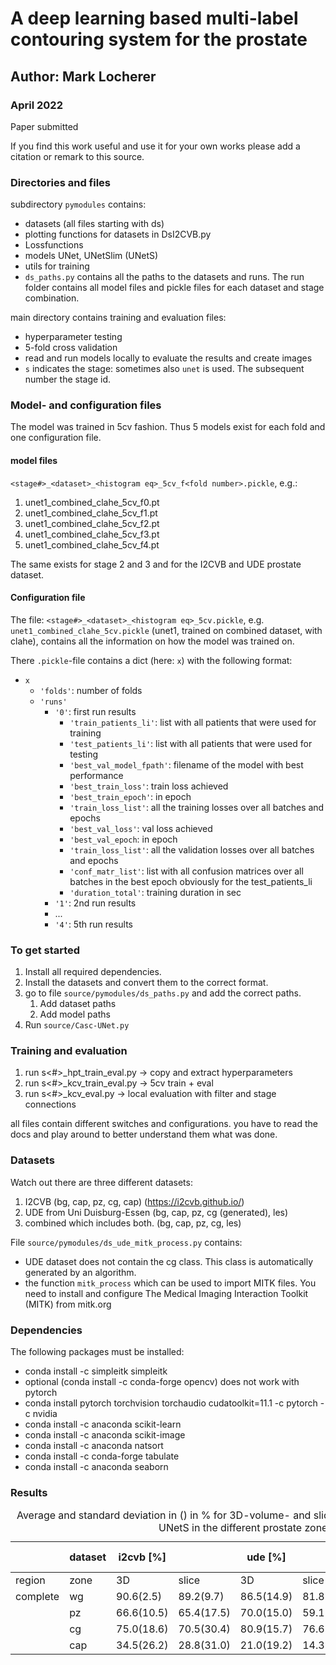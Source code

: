 # A deep learning based multi-label contouring system for the prostate

## Author: Mark Locherer

### April 2022

Paper submitted

If you find this work useful and use it for your own works please add a citation or remark to this source.

### Directories and files

subdirectory ```pymodules``` contains:
- datasets (all files starting with ds)
- plotting functions for datasets in DsI2CVB.py
- Lossfunctions
- models UNet, UNetSlim (UNetS)
- utils for training
- ```ds_paths.py``` contains all the paths to the datasets and runs. The run folder contains all model files and pickle files for each dataset and stage combination.

main directory contains training and evaluation files:

- hyperparameter testing
- 5-fold cross validation
- read and run models locally to evaluate the results and create images
- ```s``` indicates the stage: sometimes also ```unet``` is used. The subsequent number the stage id.

### Model- and configuration files

The model was trained in 5cv fashion. Thus 5 models exist for each fold and one configuration file.

#### model files

```<stage#>_<dataset>_<histogram eq>_5cv_f<fold number>.pickle```, 
e.g.:
1. unet1_combined_clahe_5cv_f0.pt
2. unet1_combined_clahe_5cv_f1.pt
3. unet1_combined_clahe_5cv_f2.pt
4. unet1_combined_clahe_5cv_f3.pt
5. unet1_combined_clahe_5cv_f4.pt

The same exists for stage 2 and 3 and for the I2CVB and UDE prostate dataset.

#### Configuration file

 The file:
```<stage#>_<dataset>_<histogram eq>_5cv.pickle```, e.g. ```unet1_combined_clahe_5cv.pickle``` (unet1, trained on combined dataset, with clahe), contains all the information on how the model was trained on.

There ```.pickle```-file contains a dict (here: ```x```) with the following format:
- ```x``` 
  - ```'folds'```: number of folds 
  - ```'runs'```
    - ```'0'```: first run results
      - ```'train_patients_li'```: list with all patients that were used for training
      - ```'test_patients_li'```: list with all patients that were used for testing
      - ```'best_val_model_fpath'```: filename of the model with best performance
      - ```'best_train_loss'```: train loss achieved
      - ```'best_train_epoch'```: in epoch
      - ```'train_loss_list'```: all the training losses over all batches and epochs
      - ```'best_val_loss'```: val loss achieved
      - ```'best_val_epoch```: in epoch
      - ```'train_loss_list'```: all the validation losses over all batches and epochs
      - ```'conf_matr_list'```: list with all confusion matrices over all batches in the best epoch obviously for the test_patients_li
      - ```'duration_total'```: training duration in sec 
    - ```'1'```: 2nd run results
    - ... 
    - ```'4'```: 5th run results

### To get started

1. Install all required dependencies.
2. Install the datasets and convert them to the correct format.
3. go to file ```source/pymodules/ds_paths.py``` and add the correct paths.
   1. Add dataset paths
   2. Add model paths
4. Run ```source/Casc-UNet.py```

### Training and evaluation

1. run s<#>_hpt_train_eval.py -> copy and extract hyperparameters
2. run s<#>_kcv_train_eval.py -> 5cv train + eval
3. run s<#>_kcv_eval.py -> local evaluation with filter and stage connections

all files contain different switches and configurations. you have to read the docs and play around to better understand
them what was done.

### Datasets

Watch out there are three different datasets:

1. I2CVB (bg, cap, pz, cg, cap) (https://i2cvb.github.io/)
2. UDE from Uni Duisburg-Essen (bg, cap, pz, cg (generated), les)
3. combined which includes both. (bg, cap, pz, cg, les)

File ```source/pymodules/ds_ude_mitk_process.py``` contains:

- UDE dataset does not contain the cg class. This class is automatically generated by an algorithm.
- the function ```mitk_process``` which can be used to import MITK files. You need to install and configure The Medical
  Imaging Interaction Toolkit (MITK) from mitk.org

### Dependencies

The following packages must be installed:

- conda install -c simpleitk simpleitk
- optional (conda install -c conda-forge opencv) does not work with pytorch
- conda install pytorch torchvision torchaudio cudatoolkit=11.1 -c pytorch -c nvidia
- conda install -c anaconda scikit-learn
- conda install -c anaconda scikit-image
- conda install -c anaconda natsort
- conda install -c conda-forge tabulate
- conda install -c anaconda seaborn 

### Results

<table>
    <caption>Average and standard deviation in () in % for 3D-volume- and slice-based DSC results for
Casc-UNetS in the different prostate zones.</caption>
    <thead>
        <tr>
            <th></th>
            <th>dataset</th>
            <th>i2cvb [%]</th>
            <th></th>
            <th>ude [%]</th>
            <th></th>
            <th>combined [%]</th>
            <th></th>
        </tr>
    </thead>
    <tbody>
        <tr>
            <td>region</td>
            <td>zone</td>
            <td>3D</td>
            <td>slice</td>
            <td>3D</td>
            <td>slice</td>
            <td>3D</td>
            <td>slice</td>
        </tr>
    <tr>
        <td>complete</td>
        <td>wg</td>
        <td>90.6(2.5)</td>
        <td>89.2(9.7)</td>
        <td>86.5(14.9)</td>
        <td>81.8(22.0)</td>
        <td>88.1(11.8)</td>
        <td>84.5(18.8)</td>
    </tr>
    <tr>
        <td></td>
        <td>pz</td>
        <td>66.6(10.5)</td>
        <td>65.4(17.5)</td>
        <td>70.0(15.0)</td>
        <td>59.1(31.4)</td>
        <td>68.9(11.7)</td>
        <td>62.0(26.3)</td>
    </tr>
    <tr>
        <td></td>
        <td>cg</td>
        <td>75.0(18.6)</td>
        <td>70.5(30.4)</td>
        <td>80.9(15.7)</td>
        <td>76.6(22.5)</td>
        <td>78.7(16.8)</td>
        <td>74.7(25.2)</td>
    </tr>
    <tr>
        <td></td>
        <td>cap</td>
        <td>34.5(26.2)</td>
        <td>28.8(31.0)</td>
        <td>21.0(19.2)</td>
        <td>14.3(24.1)</td>
        <td>22.1(20.7)</td>
        <td>18.2(26.3)</td>
    </tr>
    </tbody>
</table>

